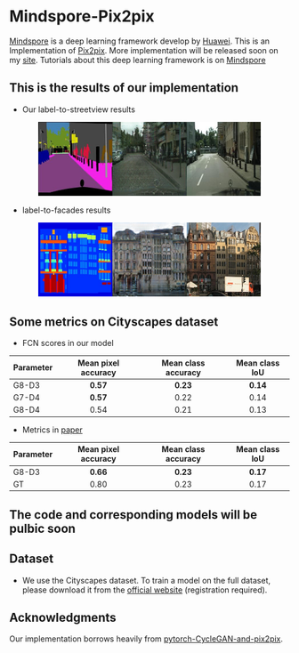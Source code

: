 # Mindspore-Pix2pix
[Mindspore](https://www.mindspore.cn/) is a deep learning framework develop by [Huawei](https://www.huawei.com/cn/?ic_medium=direct&ic_source=surlent). This is an Implementation of [Pix2pix](https://arxiv.org/pdf/1703.10593.pdf). More implementation will be released soon on my [site](https://github.com/yyyzzzhao).
Tutorials about this deep learning framework is on [Mindspore](https://www.mindspore.cn/doc/programming_guide/zh-CN/master/index.html)

## This is the results of our implementation 
- Our label-to-streetview results
<p align='center'>  
  <img src='imgs/cityscapes.png' width='400'/>

- label-to-facades results
<p align='center'>  
  <img src='imgs/facades.png' width='400'/>
</p>

## Some metrics on Cityscapes dataset
- FCN scores in our model

|Parameter|Mean pixel accuracy|Mean class accuracy|Mean class IoU|
|:-|:-:|:-:|:-:|
|G8-D3|**0.57**|**0.23**|**0.14**|
|G7-D4|**0.57**|0.22|0.14|
|G8-D4|0.54|0.21|0.13|

- Metrics in [paper](https://arxiv.org/pdf/1703.10593.pdf)

|Parameter|Mean pixel accuracy|Mean class accuracy|Mean class IoU|
|:-|:-:|:-:|:-:|
|G8-D3|**0.66**|**0.23**|**0.17**|
|GT|0.80|0.23|0.17|


## The code and corresponding models will be pulbic soon

## Dataset
- We use the Cityscapes dataset. To train a model on the full dataset, please download it from the [official website](https://www.cityscapes-dataset.com/) (registration required).

## Acknowledgments
Our implementation borrows heavily from [pytorch-CycleGAN-and-pix2pix](https://github.com/junyanz/pytorch-CycleGAN-and-pix2pix).